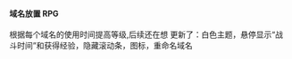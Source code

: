 <!--
 * @Author: nzgw
 * @Date: 2024-11-24 20:25:04
 * @LastEditors: nzgw
 * @LastEditTime: 2024-11-26 20:09:43
 * @FilePath: \DomainTimeRPG\README.md
 * @Description:
 *
 * Copyright (c) 2024 by ${git_name_email}, All Rights Reserved.
-->

#### 域名放置 RPG

根据每个域名的使用时间提高等级,后续还在想
更新了：白色主题，悬停显示“战斗时间”和获得经验，隐藏滚动条，图标，重命名域名
